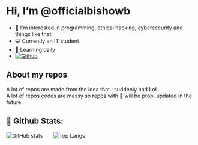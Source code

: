 # Hi, I’m @officialbishowb

- 👀 I'm interested in programming, ethical hacking, cybersecurity and things like that
- 💻 Currently an IT student
- 📖 Learning daily
- [![Github](https://img.shields.io/github/followers/officialbishowb?label=Follow&style=social)](https://github.com/CharalambosIoannou)

## About my repos
<p>A lot of repos are made from the idea that I suddenly had LoL.<br>
A lot of repos codes are messy so repos with 🛑 will be prob. updated in the future.</p>

## 🥇 Github Stats:

![GitHub stats](https://github-readme-stats.vercel.app/api?username=officialbishowb&show_icons=true&theme=tokyonight)&nbsp;&nbsp;&nbsp;&nbsp;&nbsp;&nbsp;&nbsp;![Top Langs](https://github-readme-stats.vercel.app/api/top-langs/?username=officialbishowb&theme=tokyonight)
 

<!---
officialbishowb/officialbishowb is a ✨ special ✨ repository because its `README.md` (this file) appears on your GitHub profile.
You can click the Preview link to take a look at your changes.
--->
